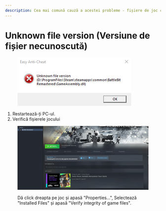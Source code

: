 ```yaml
---
description: Cea mai comună cauză a acestei probleme - fișiere de joc corupte.
---
```


# Unknown file version (Versiune de fișier necunoscută)

<figure><img src="../.gitbook/assets/unknownfileversion.png" alt=""><figcaption></figcaption></figure>

1. Restartează-ți PC-ul.
2. Verifică fișierele jocului

<figure><img src="../.gitbook/assets/BBR_Validation.gif" alt=""><figcaption><p>Dă click dreapta pe joc și apasă "Properties...", Selectează "Installed Files" și apasă "Verify integrity of game files".</p></figcaption></figure>

